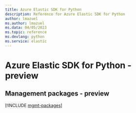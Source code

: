```yaml
---
title: Azure Elastic SDK for Python
description: Reference for Azure Elastic SDK for Python
author: lmazuel
ms.author: lmazuel
ms.data: 04/05/2023
ms.topic: reference
ms.devlang: python
ms.service: elastic
---
```

# Azure Elastic SDK for Python - preview

## Management packages - preview
[!INCLUDE [mgmt-packages](elastic-mgmt-index.md)]